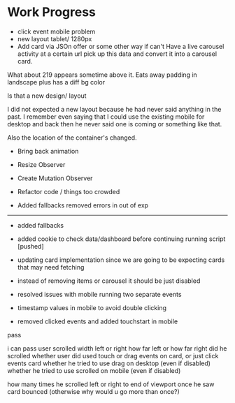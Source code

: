 # Work Progress


- click event mobile problem
- new layout tablet/ 1280px
- Add card via JSOn offer or some other way if can't
  Have a live carousel activity at a certain url pick up this data and convert it into a carousel
  card.

 What about 219 appears sometime above it.  Eats away padding in landscape plus has a diff bg color

 Is that a new design/ layout

 I did not expected a new layout because he had never said anything in the past.  I remember even saying that I could use the existing mobile for desktop and back then he never said one is coming or something like that.

 Also the location of the container's changed.


 - Bring back animation
 -  Resize Observer
 - Create Mutation Observer

 - Refactor code / things too crowded

 -  Added fallbacks removed errors in out of exp



 ----

 - added fallbacks 
 - added cookie to check data/dashboard before continuing running script [pushed]
 - updating card implementation since we are going to be expecting cards that may need fetching
 - instead of removing items or carousel it should be just disabled

- resolved issues with mobile running two separate events
- timestamp values  in mobile to avoid double clicking
- removed clicked events and added touchstart in mobile



pass

i can pass user scrolled width left or right
how far left or how far right did he scrolled
whether user did used touch or drag events on card, or just click events card
whether he tried to use drag on desktop (even if disabled)
whether he tried to use scrolled on mobile (even if disabled)

how many times he scrolled left or right to end of viewport once he saw card bounced
(otherwise why would u go more than once?)